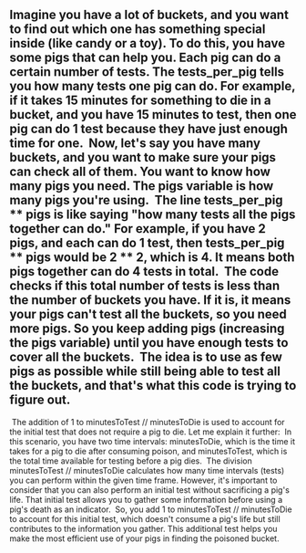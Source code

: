 Imagine you have a lot of buckets, and you want to find out which one has something special inside (like candy or a toy). To do this, you have some pigs that can help you. Each pig can do a certain number of tests.
​
The tests_per_pig tells you how many tests one pig can do. For example, if it takes 15 minutes for something to die in a bucket, and you have 15 minutes to test, then one pig can do 1 test because they have just enough time for one.
​
Now, let's say you have many buckets, and you want to make sure your pigs can check all of them. You want to know how many pigs you need. The pigs variable is how many pigs you're using.
​
The line tests_per_pig ** pigs is like saying "how many tests all the pigs together can do." For example, if you have 2 pigs, and each can do 1 test, then tests_per_pig ** pigs would be 2 ** 2, which is 4. It means both pigs together can do 4 tests in total.
​
The code checks if this total number of tests is less than the number of buckets you have. If it is, it means your pigs can't test all the buckets, so you need more pigs. So you keep adding pigs (increasing the pigs variable) until you have enough tests to cover all the buckets.
​
The idea is to use as few pigs as possible while still being able to test all the buckets, and that's what this code is trying to figure out.
​
----------------------------------------------
​
The addition of 1 to minutesToTest // minutesToDie is used to account for the initial test that does not require a pig to die. Let me explain it further:
​
In this scenario, you have two time intervals: minutesToDie, which is the time it takes for a pig to die after consuming poison, and minutesToTest, which is the total time available for testing before a pig dies.
​
The division minutesToTest // minutesToDie calculates how many time intervals (tests) you can perform within the given time frame. However, it's important to consider that you can also perform an initial test without sacrificing a pig's life. That initial test allows you to gather some information before using a pig's death as an indicator.
​
So, you add 1 to minutesToTest // minutesToDie to account for this initial test, which doesn't consume a pig's life but still contributes to the information you gather. This additional test helps you make the most efficient use of your pigs in finding the poisoned bucket.